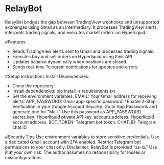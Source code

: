 # RelayBot

RelayBot bridges the gap between TradingView webhooks and unsupported exchanges using Gmail as an intermediary. It processes TradingView alerts, interprets trading signals, and executes market orders on Hyperliquid.

#Features:
- Reads TradingView alerts sent to Gmail and processes trading signals.
- Executes buy and sell orders on Hyperliquid using their API.
- Updates balance dynamically when positions are closed.
- Sends real-time Telegram notifications for updates and errors.

#Setup Instructions
Install Dependencies:

- Clone the repository.
- Install dependencies: pip install -r requirements.txt
- Set the environment variables: 
EMAIL: Your Gmail address for receiving alerts.
APP_PASSWORD: Gmail app-specific password.
^Enable 2-Step Verification in your Google Account Security.
Go to App Passwords and generate one for "Mail."
Use this password as APP_PASSWORD.
secret_key: Hyperliquid private API key.
account_address: Hyperliquid account address.
BOT_TOKEN: Telegram bot token.
CHAT_ID: Telegram chat ID.

#Security Tips
Use environment variables to store sensitive credentials.
Use a dedicated Gmail account with 2FA enabled.
Restrict Telegram bot permissions to your chat only.
Disclaimer: RelayBot is provided "as-is." Use it at your own risk. The author assumes no responsibility for losses or misconfigurations.
